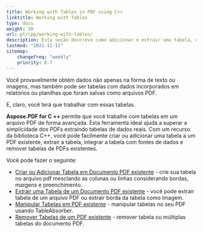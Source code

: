 ```yaml
---
title: Working with Tables in PDF using C++
linktitle: Working with Tables
type: docs
weight: 50
url: pt/cpp/working-with-tables/
description: Esta seção descreve como adicionar e extrair uma tabela, como manipular e integrar uma tabela usando a biblioteca C++.
lastmod: "2021-11-11"
sitemap:
    changefreq: "weekly"
    priority: 0.7
---
```


Você provavelmente obtém dados não apenas na forma de texto ou imagens, mas também pode ser tabelas com dados incorporados em relatórios ou planilhas que foram salvas como arquivos PDF.

E, claro, você terá que trabalhar com essas tabelas.

**Aspose.PDF for C ++** permite que você trabalhe com tabelas em um arquivo PDF de forma avançada. Esta ferramenta ideal ajuda a superar a simplicidade dos PDFs extraindo tabelas de dados reais. Com um recurso da biblioteca C++, você pode facilmente criar ou adicionar uma tabela a um PDF existente, extrair a tabela, integrar a tabela com fontes de dados e remover tabelas de PDFs existentes.

Você pode fazer o seguinte:

- [Criar ou Adicionar Tabela em Documento PDF existente](/pdf/cpp/add-table-in-existing-pdf-document/) - crie sua tabela no arquivo pdf mesclando as colunas ou linhas considerando bordas, margens e preenchimento.
- [Extrair uma Tabela de um Documento PDF existente](/pdf/cpp/extract-table-from-existing-pdf-document/) - você pode extrair tabela de um arquivo PDF ou extrair borda da tabela como Imagem.
- [Manipular Tabelas em PDF existente](/pdf/cpp/manipulate-tables-in-existing-pdf/) - manipular tabelas no seu PDF usando TableAbsorber.
- [Remover Tabelas de um PDF existente](/pdf/cpp/remove-tables-from-existing-pdf/) - remover tabela ou múltiplas tabelas do documento PDF.